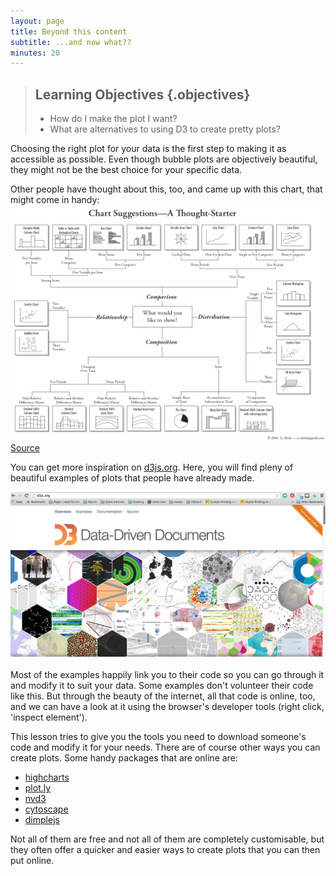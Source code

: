 ```yaml
---
layout: page
title: Beyond this content
subtitle: ...and now what??
minutes: 20
---
```


> ## Learning Objectives {.objectives}
> 
> * How do I make the plot I want?
> * What are alternatives to using D3 to create pretty plots?

Choosing the right plot for your data is the first step to making it as accessible as 
possible. Even though bubble plots are objectively beautiful, they might not be
the best choice for your specific data.

Other people have thought about this, too, and came up with this chart, that might come in handy:
<img src="img/choose_right_chart.png" alt="Choose your chart" width="900" />
[Source](https://www.flickr.com/photos/amit-agarwal/3196386402/)

You can get more inspiration on [d3js.org](http://d3js.org).
Here, you will find pleny of beautiful examples of plots that people have already made.

<img src="img/d3-screenshot.png" alt="D3 webpage" width="900" />

Most of the examples happily link you to their code so you can go through it 
and modify it to suit your data. Some examples don't volunteer their code like this. 
But through the beauty of the internet, all that code is online, too, and we can have a 
look at it using the browser's developer tools (right click, 'inspect element').

This lesson tries to give you the tools you need to download someone's code and 
modify it for your needs. 
There are of course other ways you can create plots. Some handy packages that are online are:

* [highcharts](http://www.highcharts.com/)
* [plot.ly](https://plot.ly/feed/)
* [nvd3](http://nvd3.org/)
* [cytoscape](http://www.cytoscape.org/)
* [dimplejs](http://dimplejs.org/)

Not all of them are free and not all of them are completely customisable, but they often offer a quicker and easier ways to create plots that you can then put online. 